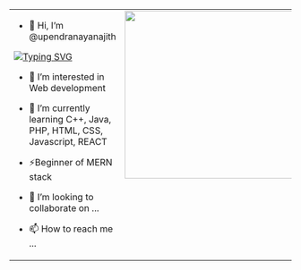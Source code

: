 <table>
  <tr>
    <td valign="top" width="50%">
      
- 👋 Hi, I’m @upendranayanajith

[![Typing SVG](https://readme-typing-svg.demolab.com/?lines=I+am+student+of+SLIIT;Code+is+poetry,+and+I'm+the+poet;Bugs+eater)](https://git.io/typing-svg)

- 👀 I’m interested in Web development
- 🌱 I’m currently learning C++, Java, PHP, HTML, CSS, Javascript, REACT
- ⚡Beginner of MERN stack
- 💞️ I’m looking to collaborate on ...
- 📫 How to reach me ...

    </td>
    <td valign="top" width="50%">
      <img src="https://github.com/upendranayanajith/upendranayanajith/assets/86357888/acfafd3c-29c7-42b1-801e-3d6d8b710809" width="300" height="300">
    </td>
  </tr>
</table>
